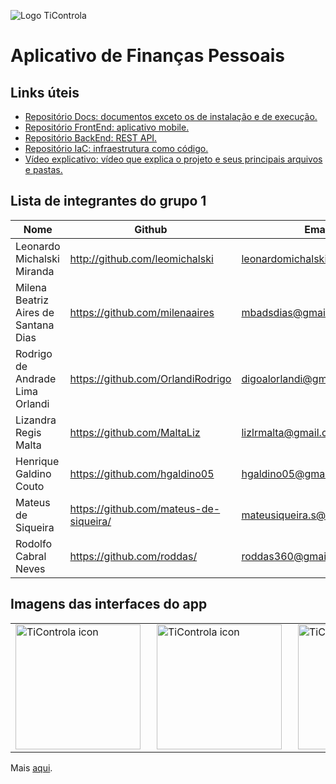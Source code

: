 ![Logo TiControla](https://user-images.githubusercontent.com/102192917/184401954-7b7c706b-c287-4c22-83b0-a3039213c627.jpg)

# Aplicativo de Finanças Pessoais

## Links úteis
- [Repositório Docs: documentos exceto os de instalação e de execução.](https://github.com/fga-eps-mds/2022-1-TiControla-Docs)
- [Repositório FrontEnd: aplicativo mobile.](https://github.com/fga-eps-mds/2022-1-TiControla-FrontEnd)
- [Repositório BackEnd: REST API.](https://github.com/fga-eps-mds/2022-1-TiControla-BackEnd)
- [Repositório IaC: infraestrutura como código.](https://github.com/fga-eps-mds/2022-1-TiControla-IaC)
- [Vídeo explicativo: vídeo que explica o projeto e seus principais arquivos e pastas.](https://www.youtube.com/watch?v=I2juKHgg2lw)


## Lista de integrantes do grupo 1

|Nome      |Github|Email                    |
|----------|------|-------------------------|
|Leonardo Michalski Miranda|http://github.com/leomichalski|leonardomichalskim@gmail.com|
|Milena Beatriz Aires de Santana Dias|https://github.com/milenaaires|mbadsdias@gmail.com      |
|Rodrigo de Andrade Lima Orlandi|https://github.com/OrlandiRodrigo|digoalorlandi@gmail.com  |
|Lizandra Regis Malta|https://github.com/MaltaLiz|lizlrmalta@gmail.com     |
|Henrique Galdino Couto|https://github.com/hgaldino05|hgaldino05@gmail.com     |
|Mateus de Siqueira|https://github.com/mateus-de-siqueira/|mateusiqueira.s@gmail.com|
|Rodolfo Cabral Neves|https://github.com/roddas/|roddas360@gmail.com      |        |

## Imagens das interfaces do app

<table>
<tr>
    
</tr>
<tr>
    <td>
        <img 
            src="images\Login.png" 
            alt="TiControla icon"
            style="width: 200px; 
            margin-right: 10px;"
        />
    </td>
    <td>
        <img 
            src="images\Perfil.png" 
            alt="TiControla icon"
            style="width: 200px; 
            /* float: left; */
            margin-right: 10px;"
        />
    </td>
    <td>
        <img 
            src="images\Home.png" 
            alt="TiControla icon"
            style="width: 200px; 
            /* float: left; */
            margin-right: 10px;"
        />
    </td>
</tr> 
</table>

Mais [aqui](/prototype.md).

